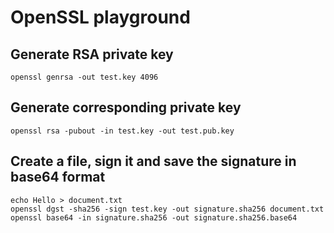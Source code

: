 # OpenSSL playground

## Generate RSA private key
```
openssl genrsa -out test.key 4096
```
## Generate corresponding private key
```
openssl rsa -pubout -in test.key -out test.pub.key
```
## Create a file, sign it and save the signature in base64 format
```
echo Hello > document.txt
openssl dgst -sha256 -sign test.key -out signature.sha256 document.txt
openssl base64 -in signature.sha256 -out signature.sha256.base64
```

